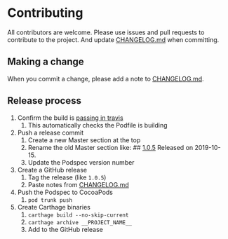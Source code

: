 # Contributing

All contributors are welcome. Please use issues and pull requests to contribute to the project. And update [CHANGELOG.md](CHANGELOG.md) when committing.

## Making a change

When you commit a change, please add a note to [CHANGELOG.md](CHANGELOG.md).

## Release process

1. Confirm the build is [passing in travis](https://travis-ci.org/mohpor/KSearchBar)
   1. This automatically checks the Podfile is building
2. Push a release commit
   1. Create a new Master section at the top
   2. Rename the old Master section like:
          ## [1.0.5](https://github.com/mohpor/KSearchBar/releases/tag/1.0.5)
          Released on 2019-10-15.
   3. Update the Podspec version number
3. Create a GitHub release
   1. Tag the release (like `1.0.5`)
   2. Paste notes from [CHANGELOG.md](CHANGELOG.md)
3. Push the Podspec to CocoaPods
   1. `pod trunk push`
4. Create Carthage binaries
   1. `carthage build --no-skip-current`
   2. `carthage archive __PROJECT_NAME__`
   3. Add to the GitHub release
